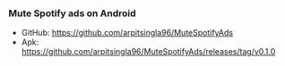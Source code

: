 ### Mute Spotify ads on Android	

 - GitHub: https://github.com/arpitsingla96/MuteSpotifyAds	
 - Apk: https://github.com/arpitsingla96/MuteSpotifyAds/releases/tag/v0.1.0	
